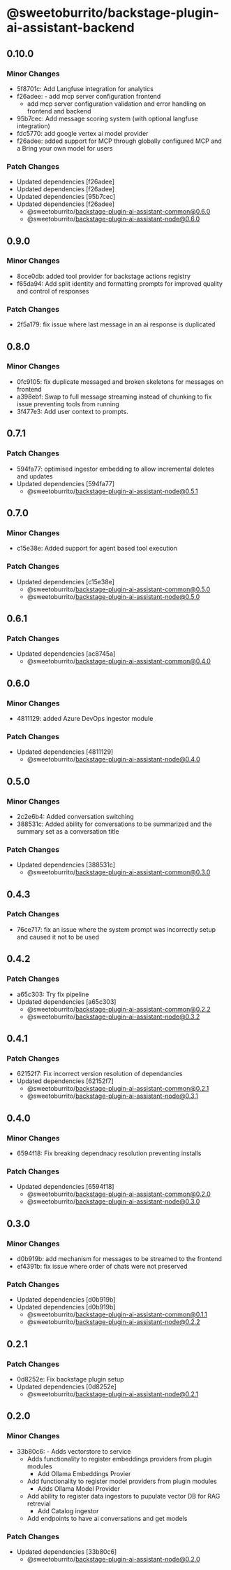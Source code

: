 # @sweetoburrito/backstage-plugin-ai-assistant-backend

## 0.10.0

### Minor Changes

- 5f8701c: Add Langfuse integration for analytics
- f26adee: - add mcp server configuration frontend
  - add mcp server configuration validation and error handling on frontend and backend
- 95b7cec: Add message scoring system (with optional langfuse integration)
- fdc5770: add google vertex ai model provider
- f26adee: added support for MCP through globally configured MCP and a Bring your own model for users

### Patch Changes

- Updated dependencies [f26adee]
- Updated dependencies [f26adee]
- Updated dependencies [95b7cec]
- Updated dependencies [f26adee]
  - @sweetoburrito/backstage-plugin-ai-assistant-common@0.6.0
  - @sweetoburrito/backstage-plugin-ai-assistant-node@0.6.0

## 0.9.0

### Minor Changes

- 8cce0db: added tool provider for backstage actions registry
- f65da94: Add split identity and formatting prompts for improved quality and control of responses

### Patch Changes

- 2f5a179: fix issue where last message in an ai response is duplicated

## 0.8.0

### Minor Changes

- 0fc9105: fix duplicate messaged and broken skeletons for messages on frontend
- a398ebf: Swap to full message streaming instead of chunking to fix issue preventing tools from running
- 3f477e3: Add user context to prompts.

## 0.7.1

### Patch Changes

- 594fa77: optimised ingestor embedding to allow incremental deletes and updates
- Updated dependencies [594fa77]
  - @sweetoburrito/backstage-plugin-ai-assistant-node@0.5.1

## 0.7.0

### Minor Changes

- c15e38e: Added support for agent based tool execution

### Patch Changes

- Updated dependencies [c15e38e]
  - @sweetoburrito/backstage-plugin-ai-assistant-common@0.5.0
  - @sweetoburrito/backstage-plugin-ai-assistant-node@0.5.0

## 0.6.1

### Patch Changes

- Updated dependencies [ac8745a]
  - @sweetoburrito/backstage-plugin-ai-assistant-common@0.4.0

## 0.6.0

### Minor Changes

- 4811129: added Azure DevOps ingestor module

### Patch Changes

- Updated dependencies [4811129]
  - @sweetoburrito/backstage-plugin-ai-assistant-node@0.4.0

## 0.5.0

### Minor Changes

- 2c2e6b4: Added conversation switching
- 388531c: Added ability for conversations to be summarized and the summary set as a conversation title

### Patch Changes

- Updated dependencies [388531c]
  - @sweetoburrito/backstage-plugin-ai-assistant-common@0.3.0

## 0.4.3

### Patch Changes

- 76ce717: fix an issue where the system prompt was incorrectly setup and caused it not to be used

## 0.4.2

### Patch Changes

- a65c303: Try fix pipeline
- Updated dependencies [a65c303]
  - @sweetoburrito/backstage-plugin-ai-assistant-common@0.2.2
  - @sweetoburrito/backstage-plugin-ai-assistant-node@0.3.2

## 0.4.1

### Patch Changes

- 62152f7: Fix incorrect version resolution of dependancies
- Updated dependencies [62152f7]
  - @sweetoburrito/backstage-plugin-ai-assistant-common@0.2.1
  - @sweetoburrito/backstage-plugin-ai-assistant-node@0.3.1

## 0.4.0

### Minor Changes

- 6594f18: Fix breaking dependnacy resolution preventing installs

### Patch Changes

- Updated dependencies [6594f18]
  - @sweetoburrito/backstage-plugin-ai-assistant-common@0.2.0
  - @sweetoburrito/backstage-plugin-ai-assistant-node@0.3.0

## 0.3.0

### Minor Changes

- d0b919b: add mechanism for messages to be streamed to the frontend
- ef4391b: fix issue where order of chats were not preserved

### Patch Changes

- Updated dependencies [d0b919b]
- Updated dependencies [d0b919b]
  - @sweetoburrito/backstage-plugin-ai-assistant-common@0.1.1
  - @sweetoburrito/backstage-plugin-ai-assistant-node@0.2.2

## 0.2.1

### Patch Changes

- 0d8252e: Fix backstage plugin setup
- Updated dependencies [0d8252e]
  - @sweetoburrito/backstage-plugin-ai-assistant-node@0.2.1

## 0.2.0

### Minor Changes

- 33b80c6: - Adds vectorstore to service
  - Adds functionality to register embeddings providers from plugin modules
    - Add Ollama Embeddings Provier
  - Add functionality to register model providers from plugin modules
    - Adds Ollama Model Provider
  - Add ability to register data ingestors to pupulate vector DB for RAG retrevial
    - Add Catalog ingestor
  - Add endpoints to have ai conversations and get models

### Patch Changes

- Updated dependencies [33b80c6]
  - @sweetoburrito/backstage-plugin-ai-assistant-node@0.2.0

